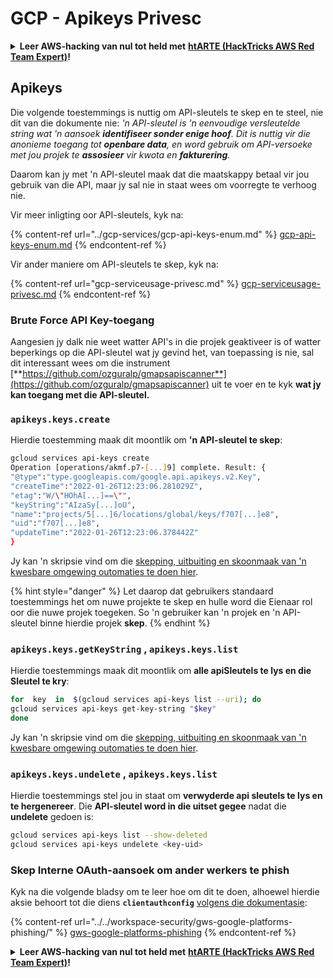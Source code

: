 # GCP - Apikeys Privesc

<details>

<summary><strong>Leer AWS-hacking van nul tot held met</strong> <a href="https://training.hacktricks.xyz/courses/arte"><strong>htARTE (HackTricks AWS Red Team Expert)</strong></a><strong>!</strong></summary>

Ander maniere om HackTricks te ondersteun:

* As jy jou **maatskappy geadverteer wil sien in HackTricks** of **HackTricks in PDF wil aflaai**, kyk na die [**SUBSCRIPTION PLANS**](https://github.com/sponsors/carlospolop)!
* Kry die [**amptelike PEASS & HackTricks swag**](https://peass.creator-spring.com)
* Ontdek [**The PEASS Family**](https://opensea.io/collection/the-peass-family), ons versameling eksklusiewe [**NFTs**](https://opensea.io/collection/the-peass-family)
* **Sluit aan by die** 💬 [**Discord-groep**](https://discord.gg/hRep4RUj7f) of die [**telegram-groep**](https://t.me/peass) of **volg** ons op **Twitter** 🐦 [**@hacktricks_live**](https://twitter.com/hacktricks_live)**.**
* **Deel jou hacking-truuks deur PR's in te dien by die** [**HackTricks**](https://github.com/carlospolop/hacktricks) en [**HackTricks Cloud**](https://github.com/carlospolop/hacktricks-cloud) github-repos.

</details>

## Apikeys

Die volgende toestemmings is nuttig om API-sleutels te skep en te steel, nie dit van die dokumente nie: _'n API-sleutel is 'n eenvoudige versleutelde string wat 'n aansoek **identifiseer sonder enige hoof**. Dit is nuttig vir die anonieme toegang tot **openbare data**, en word gebruik om API-versoeke met jou projek te **assosieer** vir kwota en **fakturering**._

Daarom kan jy met 'n API-sleutel maak dat die maatskappy betaal vir jou gebruik van die API, maar jy sal nie in staat wees om voorregte te verhoog nie.

Vir meer inligting oor API-sleutels, kyk na:

{% content-ref url="../gcp-services/gcp-api-keys-enum.md" %}
[gcp-api-keys-enum.md](../gcp-services/gcp-api-keys-enum.md)
{% endcontent-ref %}

Vir ander maniere om API-sleutels te skep, kyk na:

{% content-ref url="gcp-serviceusage-privesc.md" %}
[gcp-serviceusage-privesc.md](gcp-serviceusage-privesc.md)
{% endcontent-ref %}

### Brute Force API Key-toegang <a href="#apikeys.keys.create" id="apikeys.keys.create"></a>

Aangesien jy dalk nie weet watter API's in die projek geaktiveer is of watter beperkings op die API-sleutel wat jy gevind het, van toepassing is nie, sal dit interessant wees om die instrument [**https://github.com/ozguralp/gmapsapiscanner**](https://github.com/ozguralp/gmapsapiscanner) uit te voer en te kyk **wat jy kan toegang met die API-sleutel.**

### `apikeys.keys.create` <a href="#apikeys.keys.create" id="apikeys.keys.create"></a>

Hierdie toestemming maak dit moontlik om **'n API-sleutel te skep**:
```bash
gcloud services api-keys create
Operation [operations/akmf.p7-[...]9] complete. Result: {
"@type":"type.googleapis.com/google.api.apikeys.v2.Key",
"createTime":"2022-01-26T12:23:06.281029Z",
"etag":"W/\"HOhA[...]==\"",
"keyString":"AIzaSy[...]oU",
"name":"projects/5[...]6/locations/global/keys/f707[...]e8",
"uid":"f707[...]e8",
"updateTime":"2022-01-26T12:23:06.378442Z"
}
```
Jy kan 'n skripsie vind om die [skepping, uitbuiting en skoonmaak van 'n kwesbare omgewing outomaties te doen hier](https://github.com/carlospolop/gcp\_privesc\_scripts/blob/main/tests/b-apikeys.keys.create.sh).

{% hint style="danger" %}
Let daarop dat gebruikers standaard toestemmings het om nuwe projekte te skep en hulle word die Eienaar rol oor die nuwe projek toegeken. So 'n gebruiker kan 'n projek en 'n API-sleutel binne hierdie projek **skep**.
{% endhint %}

### `apikeys.keys.getKeyString` , `apikeys.keys.list` <a href="#apikeys.keys.getkeystringapikeys.keys.list" id="apikeys.keys.getkeystringapikeys.keys.list"></a>

Hierdie toestemmings maak dit moontlik om **alle apiSleutels te lys en die Sleutel te kry**:
```bash
for  key  in  $(gcloud services api-keys list --uri); do
gcloud services api-keys get-key-string "$key"
done
```
Jy kan 'n skripsie vind om die [skepping, uitbuiting en skoonmaak van 'n kwesbare omgewing outomaties te doen hier](https://github.com/carlospolop/gcp\_privesc\_scripts/blob/main/tests/c-apikeys.keys.getKeyString.sh).

### `apikeys.keys.undelete` , `apikeys.keys.list` <a href="#serviceusage.apikeys.regenerateapikeys.keys.list" id="serviceusage.apikeys.regenerateapikeys.keys.list"></a>

Hierdie toestemmings stel jou in staat om **verwyderde api sleutels te lys en te hergenereer**. Die **API-sleutel word in die uitset gegee** nadat die **undelete** gedoen is:
```bash
gcloud services api-keys list --show-deleted
gcloud services api-keys undelete <key-uid>
```
### Skep Interne OAuth-aansoek om ander werkers te phish

Kyk na die volgende bladsy om te leer hoe om dit te doen, alhoewel hierdie aksie behoort tot die diens **`clientauthconfig`** [volgens die dokumentasie](https://cloud.google.com/iap/docs/programmatic-oauth-clients#before-you-begin):

{% content-ref url="../../workspace-security/gws-google-platforms-phishing/" %}
[gws-google-platforms-phishing](../../workspace-security/gws-google-platforms-phishing/)
{% endcontent-ref %}

<details>

<summary><strong>Leer AWS-hacking van nul tot held met</strong> <a href="https://training.hacktricks.xyz/courses/arte"><strong>htARTE (HackTricks AWS Red Team Expert)</strong></a><strong>!</strong></summary>

Ander maniere om HackTricks te ondersteun:

* As jy wil sien dat jou **maatskappy geadverteer word in HackTricks** of **HackTricks aflaai in PDF-formaat**, kyk na die [**SUBSCRIPTION PLANS**](https://github.com/sponsors/carlospolop)!
* Kry die [**amptelike PEASS & HackTricks swag**](https://peass.creator-spring.com)
* Ontdek [**The PEASS Family**](https://opensea.io/collection/the-peass-family), ons versameling eksklusiewe [**NFTs**](https://opensea.io/collection/the-peass-family)
* **Sluit aan by die** 💬 [**Discord-groep**](https://discord.gg/hRep4RUj7f) of die [**telegram-groep**](https://t.me/peass) of **volg** ons op **Twitter** 🐦 [**@hacktricks_live**](https://twitter.com/hacktricks_live)**.**
* **Deel jou hacking-truuks deur PR's in te dien by die** [**HackTricks**](https://github.com/carlospolop/hacktricks) en [**HackTricks Cloud**](https://github.com/carlospolop/hacktricks-cloud) github-opslag.

</details>
